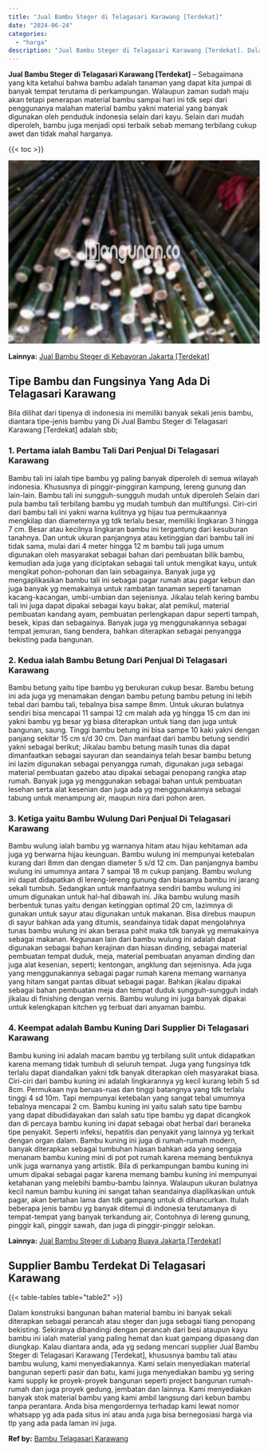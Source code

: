 ```yaml
---
title: "Jual Bambu Steger di Telagasari Karawang [Terdekat]"
date: "2024-06-24"
categories: 
  - "harga"
description: "Jual Bambu Steger di Telagasari Karawang [Terdekat]. Dalam konstruksi bangunan bahan material bambu ini banyak sekali diterapkan sebagai perancah atau steger..."
---
```


**Jual Bambu Steger di Telagasari Karawang \[Terdekat\]** – Sebagaimana yang kita ketahui bahwa bambu adalah tanaman yang dapat kita jumpai di banyak tempat terutama di perkampungan. Walaupun zaman sudah maju akan tetapi penerapan material bambu sampai hari ini tdk sepi dari penggunanya malahan material bambu yakni material yang banyak digunakan oleh penduduk indonesia selain dari kayu. Selain dari mudah diperoleh, bambu juga menjadi opsi terbaik sebab memang terbilang cukup awet dan tidak mahal harganya.

{{< toc >}}

![Jual Bambu Steger di Telagasari Karawang [Terdekat]](/images/jual-bambu-tali-21.png)

**Lainnya:** [Jual Bambu Steger di Kebayoran Jakarta \[Terdekat\]](https://bambu.bangunan.co/jual-bambu-steger-di-kebayoran-jakarta-terdekat/)

## Tipe Bambu dan Fungsinya Yang Ada Di Telagasari Karawang

Bila dilihat dari tipenya di indonesia ini memiliki banyak sekali jenis bambu, diantara tipe-jenis bambu yang Di Jual Bambu Steger di Telagasari Karawang \[Terdekat\] adalah sbb;

### 1\. Pertama ialah Bambu Tali Dari Penjual Di Telagasari Karawang

Bambu tali ini ialah tipe bambu yg paling banyak diperoleh di semua wilayah indonesia. Khususnya di pinggir-pinggiran kampung, lereng gunung dan lain-lain. Bambu tali ini sungguh-sungguh mudah untuk diperoleh Selain dari pula bambu tali terbilang bambu yg mudah tumbuh dan multifungsi. Ciri-ciri dari bambu tali ini yakni warna kulitnya yg hijau tua permukaannya mengkilap dan diameternya yg tdk terlalu besar, memiliki lingkaran 3 hingga 7 cm. Besar atau kecilnya lingkaran bambu ini tergantung dari kesuburan tanahnya. Dan untuk ukuran panjangnya atau ketinggian dari bambu tali ini tidak sama, mulai dari 4 meter hingga 12 m bambu tali juga umum digunakan oleh masyarakat sebagai bahan dari pembuatan bilik bambu, kemudian ada juga yang diciptakan sebagai tali untuk mengikat kayu, untuk mengikat pohon-pohonan dan lain sebagainya. Banyak juga yg mengaplikasikan bambu tali ini sebagai pagar rumah atau pagar kebun dan juga banyak yg memakainya untuk rambatan tanaman seperti tanaman kacang-kacangan, umbi-umbian dan sejenisnya. Jikalau telah kering bambu tali ini juga dapat dipakai sebagai kayu bakar, alat pemikul, material pembuatan kandang ayam, pembuatan perlengkapan dapur seperti tampah, besek, kipas dan sebagainya. Banyak juga yg menggunakannya sebagai tempat jemuran, tiang bendera, bahkan diterapkan sebagai penyangga bekisting pada bangunan.

### 2\. Kedua ialah Bambu Betung Dari Penjual Di Telagasari Karawang

Bambu betung yaitu tipe bambu yg berukuran cukup besar. Bambu betung ini ada juga yg menamakan dengan bambu petung bambu petung ini lebih tebal dari bambu tali, tebalnya bisa sampe 8mm. Untuk ukuran bulatnya sendiri bisa mencapai 11 sampai 12 cm malah ada yg hingga 15 cm dan ini yakni bambu yg besar yg biasa diterapkan untuk tiang dan juga untuk bangunan, saung. Tinggi bambu betung ini bisa sampe 10 kaki yakni dengan panjang sekitar 15 cm s/d 30 cm. Dan manfaat dari bambu betung sendiri yakni sebagai berikut; Jikalau bambu betung masih tunas dia dapat dimanfaatkan sebagai sayuran dan seandainya telah besar bambu betung ini lazim digunakan sebagai penyangga rumah, digunakan juga sebagai material pembuatan gazebo atau dipakai sebagai penopang rangka atap rumah. Banyak juga yg menggunakan sebagai bahan untuk pembuatan lesehan serta alat kesenian dan juga ada yg menggunakannya sebagai tabung untuk menampung air, maupun nira dari pohon aren.

### 3\. Ketiga yaitu Bambu Wulung Dari Penjual Di Telagasari Karawang

Bambu wulung ialah bambu yg warnanya hitam atau hijau kehitaman ada juga yg berwarna hijau keunguan. Bambu wulung ini mempunyai ketebalan kurang dari 8mm dan dengan diameter 5 s/d 12 cm. Dan panjangnya bambu wulung ini umumnya antara 7 sampai 18 m cukup panjang. Bambu wulung ini dapat didapatkan di lereng-lereng gunung dan biasanya bambu ini jarang sekali tumbuh. Sedangkan untuk manfaatnya sendiri bambu wulung ini umum digunakan untuk hal-hal dibawah ini. Jika bambu wulung masih berbentuk tunas yaitu dengan ketinggian optimal 20 cm, lazimnya di gunakan untuk sayur atau digunakan untuk makanan. Bisa direbus maupun di sayur bahkan ada yang ditumis, seandainya tidak dapat mengolahnya tunas bambu wulung ini akan berasa pahit maka tdk banyak yg memakainya sebagai makanan. Kegunaan lain dari bambu wulung ini adalah dapat digunakan sebagai bahan kerajinan dan hiasan dinding, sebagai material pembuatan tempat duduk, meja, material pembuatan anyaman dinding dan juga alat kesenian, seperti; kentongan, angklung dan sejenisnya. Ada juga yang menggunakannya sebagai pagar rumah karena memang warnanya yang hitam sangat pantas dibuat sebagai pagar. Bahkan jikalau dipakai sebagai bahan pembuatan meja dan tempat duduk sungguh-sungguh indah jikalau di finishing dengan vernis. Bambu wulung ini juga banyak dipakai untuk kelengkapan kitchen yg terbuat dari anyaman bambu.

### 4\. Keempat adalah Bambu Kuning Dari Supplier Di Telagasari Karawang

Bambu kuning ini adalah macam bambu yg terbilang sulit untuk didapatkan karena memang tidak tumbuh di seluruh tempat. Juga yang fungsinya tdk terlalu dapat diandalkan yakni tdk banyak diterapkan oleh masyarakat biasa. Ciri-ciri dari bambu kuning ini adalah lingkarannya yg kecil kurang lebih 5 sd 8cm. Permukaan nya beruas-ruas dan tinggi batangnya yang tdk terlalu tinggi 4 sd 10m. Tapi mempunyai ketebalan yang sangat tebal umumnya tebalnya mencapai 2 cm. Bambu kuning ini yaitu salah satu tipe bambu yang dapat dibudidayakan dan salah satu tipe bambu yg dapat dicangkok dan di percaya bambu kuning ini dapat sebagai obat herbal dari beraneka tipe penyakit. Seperti infeksi, hepatitis dan penyakit yang lainnya yg terkait dengan organ dalam. Bambu kuning ini juga di rumah-rumah modern, banyak diterapkan sebagai tumbuhan hiasan bahkan ada yang sengaja menanam bambu kuning mini di pot pot rumah karena memang bentuknya unik juga warnanya yang artistik. Bila di perkampungan bambu kuning ini umum dipakai sebagai pagar karena memang bambu kuning ini mempunyai ketahanan yang melebihi bambu-bambu lainnya. Walaupun ukuran bulatnya kecil namun bambu kuning ini sangat tahan seandainya diaplikasikan untuk pagar, akan bertahan lama dan tdk gampang untuk di dihancurkan. Itulah beberapa jenis bambu yg banyak ditemui di indonesia terutamanya di tempat-tempat yang banyak terkandung air, Contohnya di lereng gunung, pinggir kali, pinggir sawah, dan juga di pinggir-pinggir selokan.

**Lainnya:** [Jual Bambu Steger di Lubang Buaya Jakarta \[Terdekat\]](https://bambu.bangunan.co/jual-bambu-steger-di-lubang-buaya-jakarta-terdekat/)

## Supplier Bambu Terdekat Di Telagasari Karawang

{{< table-tables table="table2" >}}

Dalam konstruksi bangunan bahan material bambu ini banyak sekali diterapkan sebagai perancah atau steger dan juga sebagai tiang penopang bekisting. Sekiranya dibandingi dengan perancah dari besi ataupun kayu bambu ini ialah material yang paling hemat dan kuat gampang dipasang dan diungkap. Kalau diantara anda, ada yg sedang mencari supplier Jual Bambu Steger di Telagasari Karawang \[Terdekat\], khususnya bambu tali atau bambu wulung, kami menyediakannya. Kami selain menyediakan material bangunan seperti pasir dan batu, kami juga menyediakan bambu yg sering kami supply ke proyek-proyek bangunan seperti project bangunan rumah-rumah dan juga proyek gedung, jembatan dan lainnya. Kami menyediakan banyak stok material bambu yang kami ambil langsung dari kebun bambu tanpa perantara. Anda bisa mengordernya terhadap kami lewat nomor whatsapp yg ada pada situs ini atau anda juga bisa bernegosiasi harga via tlp yang ada pada laman ini juga.

**Ref by:** [Bambu Telagasari Karawang](https://id.wikipedia.org/wiki/Bambu)
